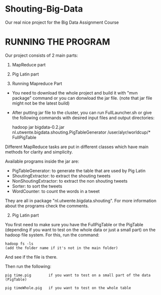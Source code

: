 # Shouting-Big-Data
Our real nice project for the Big Data Assignment Course

# RUNNING THE PROGRAM

Our project consists of 2 main parts:
1) MapReduce part
2) Pig Latin part

1) Running Mapreduce Part
 - You need to download the whole project and build it with "mvn package" command or you can donwload the jar file. (note that jar file might not be the latest build)
 - After putting jar file to the cluster, you can run FullLauncher.sh or give the following commands with desired input files and output directories:

	hadoop jar bigdata-0.2.jar nl.utwente.bigdata.shouting.PigTableGenerator /user/alyr/worldcup/* FullPigTable

Different MapReduce tasks are put in different classes which have main methods for clarity and simplicity.

Available programs inside the jar are:

 - PigTableGenerator:		to generate the table that are used by Pig Latin
 - ShoutingExtractor:		to extract the shouting tweets
 - NonShoutingExtractor:	to extract the non shouting tweets
 - Sorter:					to sort the tweets
 - WordCounter:				to count the words in a tweet

They are all in package "nl.utwente.bigdata.shouting". For more information about the programs check the comments.

2) Pig Latin part

You first need to make sure you have the FullPigTable or the PigTable (depending if you want to test on the whole data or just a small part) on the hadoop file system. For this, run the command:

	hadoop fs -ls 
	(add the folder name if it's not in the main folder)
	
And see if the file is there.

Then run the following:	

	pig time.pig		if you want to test on a small part of the data (PigTable)
	
	pig timeWhole.pig 	if you want to test on the whole table
	
